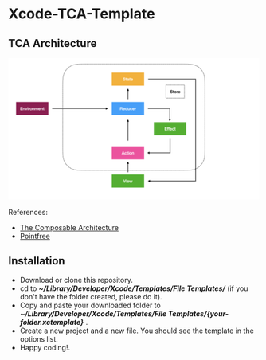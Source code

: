 # Xcode-TCA-Template

## TCA Architecture 
![alt tag](https://github.com/rcasanovan/Xcode-TCA-Template/blob/main/Images/TCA_image.001.jpeg?raw=true)

References:
* [The Composable Architecture](https://github.com/pointfreeco/swift-composable-architecture)
* [Pointfree](https://www.pointfree.co)

## Installation

* Download or clone this repository.
* cd to ***~/Library/Developer/Xcode/Templates/File Templates/*** (if you don't have the folder created, please do it).
* Copy and paste your downloaded folder to ***~/Library/Developer/Xcode/Templates/File Templates/{your-folder.xctemplate}*** .
* Create a new project and a new file. You should see the template in the options list.
* Happy coding!.
